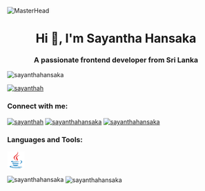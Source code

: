 ![MasterHead](https://www.gcreddy.com/wp-content/uploads/2021/07/Java-Programming-Language.png)
<h1 align="center">Hi 👋, I'm Sayantha Hansaka</h1>
<h3 align="center">A passionate frontend developer from Sri Lanka</h3>

<p align="left"> <img src="https://komarev.com/ghpvc/?username=sayanthahansaka&label=Profile%20views&color=0e75b6&style=flat" alt="sayanthahansaka" /> </p>

<p align="left"> <a href="https://twitter.com/sayanthah" target="blank"><img src="https://img.shields.io/twitter/follow/sayanthah?logo=twitter&style=for-the-badge" alt="sayanthah" /></a> </p>

<h3 align="left">Connect with me:</h3>
<p align="left">
<a href="https://twitter.com/sayanthah" target="blank"><img align="center" src="https://raw.githubusercontent.com/rahuldkjain/github-profile-readme-generator/master/src/images/icons/Social/twitter.svg" alt="sayanthah" height="30" width="40" /></a>
<a href="https://web.facebook.com/profile.php?id=100078095591229&viewas=100000686899395" target="blank"><img align="center" src="https://raw.githubusercontent.com/rahuldkjain/github-profile-readme-generator/master/src/images/icons/Social/facebook.svg" alt="sayanthahansaka" height="30" width="40" /></a>
<a href="https://instagram.com/sayanthahansaka" target="blank"><img align="center" src="https://raw.githubusercontent.com/rahuldkjain/github-profile-readme-generator/master/src/images/icons/Social/instagram.svg" alt="sayanthahansaka" height="30" width="40" /></a>
</p>

<h3 align="left">Languages and Tools:</h3>
<p align="left"> <a href="https://www.java.com" target="_blank" rel="noreferrer"> <img src="https://raw.githubusercontent.com/devicons/devicon/master/icons/java/java-original.svg" alt="java" width="40" height="40"/> </a> </p>

<p><img align="left" src="https://github-readme-stats.vercel.app/api/top-langs?username=sayanthahansaka&show_icons=true&locale=en&layout=compact" alt="sayanthahansaka" /></p>

<p>&nbsp;<img align="center" src="https://github-readme-stats.vercel.app/api?username=sayanthahansaka&show_icons=true&locale=en" alt="sayanthahansaka" /></p>
